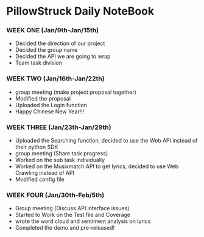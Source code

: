 # PillowStruck Daily NoteBook

### WEEK ONE (Jan/9th-Jan/15th)
- Decided the direction of our project 
- Decided the group name 
- Decided the API we are going to wrap
- Team task division

### WEEK TWO (Jan/16th-Jan/22th)
- group meeting (make project proposal together)
- Modified the proposal
- Uploaded the Login function
- Happy Chinese New Year!!!

### WEEK THREE (Jan/23th-Jan/29th)
- Uploaded the Searching function, decided to use the Web API instead of their python SDK
- group meeting (Share task progress)
- Worked on the sub task individually
- Worked on the Musixmatch API to get lyrics, decided to use Web Crawling instead of API
- Modified config file

### WEEK FOUR (Jan/30th-Feb/5th)
- Group meeting (Discuss API interface issues)
- Started to Work on the Test file and Coverage
- wrote the word cloud and sentiment analysis on lyrics
- Completed the demo and pre-released!
